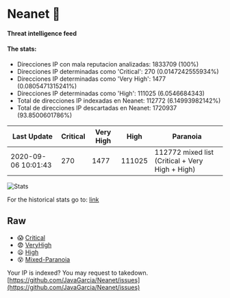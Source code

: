 # Neanet :hocho:
#### Threat intelligence feed
#### The stats:

- Direcciones IP con mala reputacion analizadas: 1833709 (100%)
- Direcciones IP determinadas como 'Critical':  270 (0.0147242555934%)
- Direcciones IP determinadas como 'Very High':  1477 (0.0805471315241%)
- Direcciones IP determinadas como 'High':  111025 (6.0546684343)
- Total de direcciones IP indexadas en Neanet:  112772 (6.14993982142%)
- Total de direcciones IP descartadas en Neanet:  1720937 (93.8500601786%)

| Last Update | Critical | Very High | High | Paranoia |
| --- | --- | --- | --- | --- |
| 2020-09-06 10:01:43 | 270 | 1477 | 111025 | 112772 mixed list (Critical + Very High + High)|

![Stats](https://docs.google.com/spreadsheets/d/e/2PACX-1vSnaNMIXVabIpDJjufMlzH7poXnshF3mgd8Is1g9ytUEzVsP5my4Trn8f-xkoLLQ38xpL3HtmUexLo6/pubchart?oid=501124687&format=image)

For the historical stats go to: [link](/stats.csv)
## Raw
- :scream: [Critical](https://raw.githubusercontent.com/JavaGarcia/Neanet/master/blacklists/neanet_critical.txt)
- :fearful: [VeryHigh](https://raw.githubusercontent.com/JavaGarcia/Neanet/master/blacklists/neanet_veryHigh.txtt)
- :frowning: [High](https://raw.githubusercontent.com/JavaGarcia/Neanet/master/blacklists/neanet_high.txt)
- :dizzy_face: [Mixed-Paranoia](https://raw.githubusercontent.com/JavaGarcia/Neanet/master/blacklists/neanet_all.txt)


Your IP is indexed? You may request to takedown. [https://github.com/JavaGarcia/Neanet/issues](https://github.com/JavaGarcia/Neanet/issues)











































































































































































































































































































































































































































































































































































































